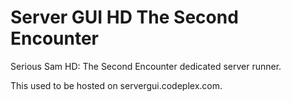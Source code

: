 Server GUI HD The Second Encounter
==================================

Serious Sam HD: The Second Encounter dedicated server runner.

This used to be hosted on servergui.codeplex.com.
